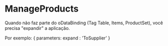 # ManageProducts

Quando não faz parte do oDataBinding (Tag Table, Items, ProductSet), você precisa "expandir" a aplicação. 

Por exemplo: { parameters: expand : 'ToSupplier' }

